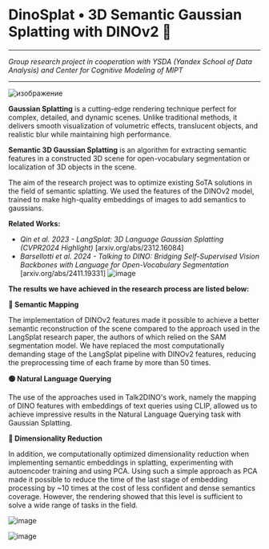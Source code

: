 # DinoSplat • 3D Semantic Gaussian Splatting with DINOv2 🦕
***
*Group research project in cooperation with YSDA (Yandex School of Data Analysis) and Center for Cognitive Modeling of MIPT*
***
![изображение](https://github.com/user-attachments/assets/2804759d-7934-4a71-9f1a-c145e31ca7fa)


**Gaussian Splatting** is a cutting-edge rendering technique perfect for complex, detailed, and dynamic scenes. Unlike traditional methods, it delivers smooth visualization of volumetric effects, translucent objects, and realistic blur while maintaining high performance. 

**Semantic 3D Gaussian Splatting** is an algorithm for extracting semantic features in a constructed 3D scene for open-vocabulary segmentation or localization of 3D objects in the scene.

The aim of the research project was to optimize existing SoTA solutions in the field of semantic splatting. We used the features of the DINOv2 model, trained to make high-quality embeddings of images to add semantics to gaussians.

**Related Works:** 

* *Qin et al. 2023 - LangSplat: 3D Language Gaussian Splatting (CVPR2024 Highlight)* [arxiv.org/abs/2312.16084]
* *Barsellotti et al. 2024 - Talking to DINO: Bridging Self-Supervised Vision Backbones with Language for Open-Vocabulary Segmentation* [arxiv.org/abs/2411.19331]
![image](https://github.com/user-attachments/assets/76158e54-c835-494d-9062-5cc7edb6e5c6)

**The results we have achieved in the research process are listed below:**

**🔴 Semantic Mapping**

The implementation of DINOv2 features made it possible to achieve a better semantic reconstruction of the scene compared to the approach used in the LangSplat research paper, the authors of which relied on the SAM segmentation model. We have replaced the most computationally demanding stage of the LangSplat pipeline with DINOv2 features, reducing the preprocessing time of each frame by more than 50 times.

**🟢 Natural Language Querying**

The use of the approaches used in Talk2DINO's work, namely the mapping of DINO features with embeddings of text queries using CLIP, allowed us to achieve impressive results in the Natural Language Querying task with Gaussian Splatting.

**🔵 Dimensionality Reduction**

In addition, we computationally optimized dimensionality reduction when implementing semantic embeddings in splatting, experimenting with autoencoder training and using PCA. Using such a simple approach as PCA made it possible to reduce the time of the last stage of embedding processing by ~10 times at the cost of less confident and dense semantics coverage. However, the rendering showed that this level is sufficient to solve a wide range of tasks in the field.

![image](https://github.com/user-attachments/assets/45e7ea0d-3f10-4aaf-a89c-77435eef549b)

![image](https://github.com/user-attachments/assets/a7a18110-310a-4be1-9dbe-4326bd32c6d4)
